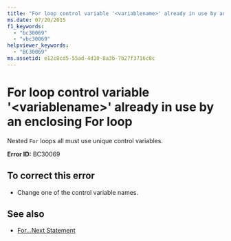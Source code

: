 ```yaml
---
title: "For loop control variable '<variablename>' already in use by an enclosing For loop"
ms.date: 07/20/2015
f1_keywords: 
  - "bc30069"
  - "vbc30069"
helpviewer_keywords: 
  - "BC30069"
ms.assetid: e12c8cd5-55ad-4d10-8a3b-7b27f3716c8c
---
```

# For loop control variable '\<variablename>' already in use by an enclosing For loop
Nested `For` loops all must use unique control variables.  
  
 **Error ID:** BC30069  
  
## To correct this error  
  
- Change one of the control variable names.  
  
## See also

- [For...Next Statement](../language-reference/statements/for-next-statement.md)
